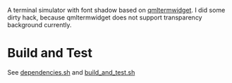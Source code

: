 A terminal simulator with font shadow based on [qmltermwidget](//github.com/Swordfish90/qmltermwidget). I did some dirty hack, because qmltermwidget does not support transparency background currently.

Build and Test
====
See [dependencies.sh](dependencies.sh) and [build\_and\_test.sh](build_and_test.sh)
